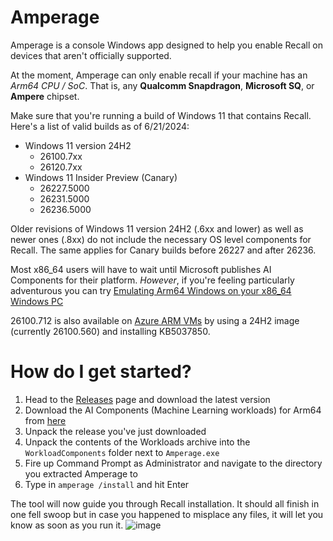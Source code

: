 # Amperage
Amperage is a console Windows app designed to help you enable Recall on devices that aren't officially supported.

At the moment, Amperage can only enable recall if your machine has an _Arm64 CPU / SoC_. That is, any **Qualcomm Snapdragon**, **Microsoft SQ**, or **Ampere** chipset.

Make sure that you're running a build of Windows 11 that contains Recall. Here's a list of valid builds as of 6/21/2024:
* Windows 11 version 24H2
  * 26100.7xx
  * 26120.7xx
* Windows 11 Insider Preview (Canary)
  * 26227.5000
  * 26231.5000
  * 26236.5000

Older revisions of Windows 11 version 24H2 (.6xx and lower) as well as newer ones (.8xx) do not include the necessary OS level components for Recall. The same applies for Canary builds before 26227 and after 26236.

Most x86_64 users will have to wait until Microsoft publishes AI Components for their platform. _However_, if you're feeling particularly adventurous you can try [Emulating Arm64 Windows on your x86_64 Windows PC](https://github.com/thebookisclosed/AmperageKit/blob/main/ArmOnX86_64.md)

26100.712 is also available on [Azure ARM VMs](https://learn.microsoft.com/en-us/windows/arm/create-arm-vm) by using a 24H2 image (currently 26100.560) and installing KB5037850.

# How do I get started?
1) Head to the [Releases](https://github.com/thebookisclosed/AmperageKit/releases) page and download the latest version
2) Download the AI Components (Machine Learning workloads) for Arm64 from [here](https://archive.org/details/windows-workloads-0.3.252.0-arm-64.7z)
3) Unpack the release you've just downloaded
4) Unpack the contents of the Workloads archive into the `WorkloadComponents` folder next to `Amperage.exe`
5) Fire up Command Prompt as Administrator and navigate to the directory you extracted Amperage to
6) Type in `amperage /install` and hit Enter

The tool will now guide you through Recall installation. It should all finish in one fell swoop but in case you happened to misplace any files, it will let you know as soon as you run it.
![image](https://github.com/thebookisclosed/AmperageKit/assets/13197516/722ffccb-3c16-4d3e-bf4c-b959d01588e3)
